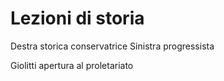 # Lezioni di storia

Destra storica conservatrice
Sinistra progressista

Giolitti apertura al proletariato
<!--stackedit_data:
eyJoaXN0b3J5IjpbMTkwNzc0OTY4MV19
-->